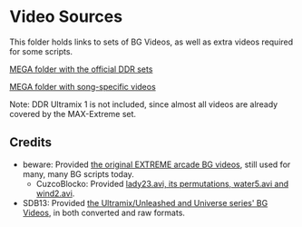 # Video Sources
This folder holds links to sets of BG Videos, as well as extra videos required for some scripts. 

[MEGA folder with the official DDR sets](https://mega.nz/folder/UXJG2LhB#qjBnF5iABvS5gSaHuTk21Q)

[MEGA folder with song-specific videos](https://mega.nz/folder/IGpwWCQQ#hnz1OIq40QdRpT6BIhot_g)

Note: DDR Ultramix 1 is not included, since almost all videos are already covered by the MAX-Extreme set.

## Credits

* beware: Provided [the original EXTREME arcade BG videos](https://zenius-i-vanisher.com/v5.2/thread?threadid=5677), still used for many, many BG scripts today.
   * CuzcoBlocko: Provided [lady23.avi, its permutations, water5.avi and wind2.avi](https://zenius-i-vanisher.com/v5.2/thread?threadid=4519&page=19#p440055).
* SDB13: Provided [the Ultramix/Unleashed and Universe series' BG Videos](https://zenius-i-vanisher.com/v5.2/thread?threadid=4519&page=18#p430763), in both converted and raw formats.